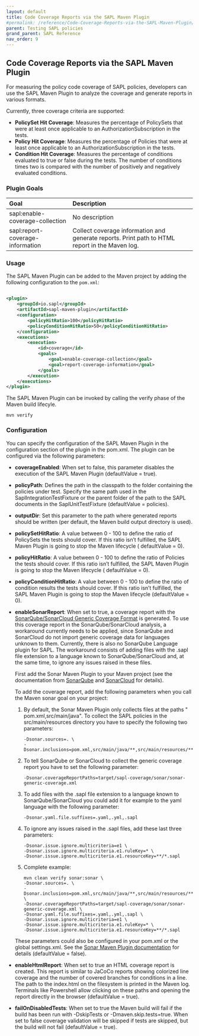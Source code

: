 ```yaml
---
layout: default
title: Code Coverage Reports via the SAPL Maven Plugin
#permalink: /reference/Code-Coverage-Reports-via-the-SAPL-Maven-Plugin/
parent: Testing SAPL policies
grand_parent: SAPL Reference
nav_order: 9
---
```


## Code Coverage Reports via the SAPL Maven Plugin

For measuring the policy code coverage of SAPL policies, developers can use the SAPL Maven
Plugin to analyze the
coverage and generate reports in various formats.

Currently, three coverage criteria are supported:

* **PolicySet Hit Coverage**: Measures the percentage of PolicySets that were at least
  once applicable to an
  AuthorizationSubscription in the tests.
* **Policy Hit Coverage**: Measures the percentage of Policies that were at least once
  applicable to an
  AuthorizationSubscription in the tests.
* **Condition Hit Coverage**: Measures the percentage of conditions evaluated to true or
  false during the tests. The
  number of conditions times two is compared with the number of positively and negatively
  evaluated conditions.

### Plugin Goals

| **Goal**                         | **Description**                                                                                |
|:---------------------------------|:-----------------------------------------------------------------------------------------------|
| sapl:enable-coverage-collection  | No description                                                                                 |
| sapl:report-coverage-information | Collect coverage information and generate reports. Print path to HTML report in the Maven log. |

### Usage

The SAPL Maven Plugin can be added to the Maven project by adding the following
configuration to the `pom.xml`:

```xml

<plugin>
    <groupId>io.sapl</groupId>
    <artifactId>sapl-maven-plugin</artifactId>
    <configuration>
        <policyHitRatio>100</policyHitRatio>
        <policyConditionHitRatio>50</policyConditionHitRatio>
    </configuration>
    <executions>
        <execution>
            <id>coverage</id>
            <goals>
                <goal>enable-coverage-collection</goal>
                <goal>report-coverage-information</goal>
            </goals>
        </execution>
    </executions>
</plugin>
```

The SAPL Maven Plugin can be invoked by calling the verify phase of the Maven build
lifecyle.

```
mvn verify
```

### Configuration

You can specify the configuration of the SAPL Maven Plugin in the configuration section of
the plugin in the pom.xml.
The plugin can be configured via the following parameters:

* **coverageEnabled**: When set to false, this parameter disables the execution of the
  SAPL Maven Plugin (defaultValue =
  true).
* **policyPath**: Defines the path in the classpath to the folder containing the policies
  under test. Specify the same
  path used in the SaplIntegrationTestFixture or the parent folder of the path to the SAPL
  documents in the
  SaplUnitTestFixture (defaultValue = policies).
* **outputDir**: Set this parameter to the path where generated reports should be
  written (per default, the Maven build
  output directory is used).
* **policySetHitRatio**: A value between 0 - 100 to define the ratio of PolicySets the
  tests should cover. If this ratio
  isn’t fulfilled, the SAPL Maven Plugin is going to stop the Maven lifecycle (
  defaultValue = 0).
* **policyHitRatio**: A value between 0 - 100 to define the ratio of Policies the tests
  should cover. If this ratio
  isn’t fulfilled, the SAPL Maven Plugin is going to stop the Maven lifecycle (
  defaultValue = 0).
* **policyConditionHitRatio**: A value between 0 - 100 to define the ratio of condition
  results the tests should cover.
  If this ratio isn’t fulfilled, the SAPL Maven Plugin is going to stop the Maven
  lifecycle (defaultValue = 0).
* **enableSonarReport**: When set to true, a coverage report with
  the [SonarQube/SonarCloud Generic Coverage Format](https://docs.sonarsource.com/sonarqube/latest/analyzing-source-code/test-coverage/generic-test-data/)
  is generated. To use this coverage report in the SonarQube/SonarCloud analysis, a
  workaround currently needs to be
  applied, since SonarQube and SonarCloud do not import generic coverage data for
  languages unknown to them. Currently,
  there is also no SonarQube Language plugin for SAPL. The workaround consists of adding
  files with the .sapl file
  extension to a language known to SonarQube/SonarCloud and, at the same time, to ignore
  any issues raised in these
  files.

  First add the Sonar Maven Plugin to your Maven project (see the documentation
  from [SonarQube](https://docs.sonarsource.com/sonarqube/latest/analyzing-source-code/scanners/sonarscanner-for-maven/)
  and [SonarCloud](https://docs.sonarsource.com/sonarcloud/advanced-setup/ci-based-analysis/sonarscanner-for-maven/)
  for
  details).

  To add the coverage report, add the following parameters when you call the Maven sonar
  goal on your project:

    1. By default, the Sonar Maven Plugin only collects files at the paths "
       pom.xml,src/main/java". To collect the SAPL
       policies in the src/main/resources directory you have to specify the following two
       parameters:
          ```
          -Dsonar.sources=. \
          -Dsonar.inclusions=pom.xml,src/main/java/**,src/main/resources/**
          ```
    2. To tell SonarQube or SonarCloud to collect the generic coverage report you have to
       set the following parameter:
         ```
        -Dsonar.coverageReportPaths=target/sapl-coverage/sonar/sonar-generic-coverage.xml
        ```
    3. To add files with the .sapl file extension to a language known to
       SonarQube/SonarCloud you could add it for
       example
       to the yaml language with the following parameter:
        ```
       -Dsonar.yaml.file.suffixes=.yaml,.yml,.sapl
       ```
    4. To ignore any issues raised in the .sapl files, add these last three parameters:
        ```
        -Dsonar.issue.ignore.multicriteria=e1 \
        -Dsonar.issue.ignore.multicriteria.e1.ruleKey=* \
        -Dsonar.issue.ignore.multicriteria.e1.resourceKey=**/*.sapl
        ```
    5. Complete example:
        ```
       mvn clean verify sonar:sonar \
        -Dsonar.sources=. \
        -Dsonar.inclusions=pom.xml,src/main/java/**,src/main/resources/** \
        -Dsonar.coverageReportPaths=target/sapl-coverage/sonar/sonar-generic-coverage.xml \
        -Dsonar.yaml.file.suffixes=.yaml,.yml,.sapl \
        -Dsonar.issue.ignore.multicriteria=e1 \
        -Dsonar.issue.ignore.multicriteria.e1.ruleKey=* \
        -Dsonar.issue.ignore.multicriteria.e1.resourceKey=**/*.sapl
       ```

  These parameters could also be configured in your pom.xml or the global settings.xml.
  See
  the [Sonar Maven Plugin documentation](https://docs.sonarsource.com/sonarcloud/advanced-setup/ci-based-analysis/sonarscanner-for-maven/#configuration)
  for details (defaultValue = false).

* **enableHtmlReport**: When set to true an HTML coverage report is created. This report
  is similar to JaCoCo reports
  showing colorized line coverage and the number of covered branches for conditions in a
  line. The path to the
  index.html on the filesystem is printed in the Maven log. Terminals like Powershell
  allow clicking on these paths and
  opening the report directly in the browser (defaultValue = true).
* **failOnDisabledTests**: When set to true the Maven build will fail if the build has
  been run with -DskipTests or
  -Dmaven.skip.tests=true. When set to false coverage validation will be skipped if tests
  are skipped, but the build
  will not fail (defaultValue = true).
